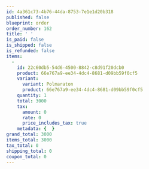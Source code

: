 ```yaml
---
id: 4a361c73-4b76-44da-8753-7e1e1d20b318
published: false
blueprint: order
order_number: 162
title: ' '
is_paid: false
is_shipped: false
is_refunded: false
items:
  -
    id: 22c60db5-54d6-4500-8842-c8d91f20dcb0
    product: 66e767a9-ee34-4dc4-8681-d09bb59f0cf5
    variant:
      variant: Polmaraton
      product: 66e767a9-ee34-4dc4-8681-d09bb59f0cf5
    quantity: 1
    total: 3000
    tax:
      amount: 0
      rate: 0
      price_includes_tax: true
    metadata: {  }
grand_total: 3000
items_total: 3000
tax_total: 0
shipping_total: 0
coupon_total: 0
---
```

